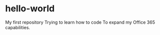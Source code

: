 # hello-world
My first repository
Trying to learn how to code
To expand my Office 365 capabilities.
